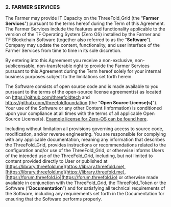 ### 2. FARMER SERVICES

The Farmer may provide IT Capacity on the ThreeFold_Grid (the "**Farmer Services**") pursuant to the terms hereof during the Term of this Agreement. The Farmer Services include the features and functionality applicable to the version of the TF Operating System (Zero OS) installed by the Farmer and TF Blockchain Software (together also referred to as the “**Software**”). Company may update the content, functionality, and user interface of the Farmer Services from time to time in its sole discretion.

By entering into this Agreement you receive a non-exclusive, non-sublicensable, non-transferable right to provide the Farmer Services pursuant to this Agreement during the Term hereof solely for your internal business purposes subject to the limitations set forth herein.

The Software consists of open source code and is made available to you pursuant to the terms of the open-source license agreement(s) as located on https://github.com/threefoldtech and https://github.com/threefoldfoundation (the "**Open Source License(s)**"). Your use of the Software or any other Content (Information) is conditioned upon your compliance at all times with the terms of all applicable Open Source License(s). [Example license for Zero-OS can be found here](https://github.com/threefoldtech/zos/blob/master/LICENCE).

Including without limitation all provisions governing access to source code, modification, and/or reverse engineering. You are responsible for complying with any applicable documentation, meaning any information that describes the ThreeFold_Grid, provides instructions or recommendations related to the configuration and/or use of the ThreeFold_Grid, or otherwise informs Users of the intended use of the ThreeFold_Grid, including, but not limited to content provided directly to User or published at [https://library.threefold.me](https://library.threefold.me), [https://library.threefold.me](https://library.threefold.me), [https://forum.threefold.io](https://forum.threefold.io) or otherwise made available in conjunction with the ThreeFold_Grid, the ThreeFold_Token or the Software (“**Documentation**”) and for satisfying all technical requirements of the Software, including any requirements set forth in the Documentation for ensuring that the Software performs properly.
